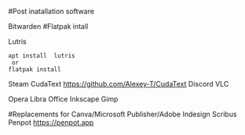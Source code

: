 #Post inatallation software

Bitwarden #Flatpak intall


Lutris 
```
apt install  lutris
 or
flatpak install
```

Steam
CudaText  https://github.com/Alexey-T/CudaText
Discord
VLC

Opera
Libra Office
Inkscape
Gimp 

#Replacements for Canva/Microsoft Publisher/Adobe Indesign
Scribus 
Penpot  https://penpot.app

